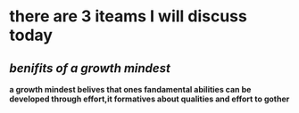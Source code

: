 # there are 3 iteams I will discuss today
## *benifits of a growth mindest* 
**a growth mindest belives that  ones fandamental abilities can be developed through effort,it formatives about qualities and effort to gother**
